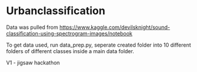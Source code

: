 # Urbanclassification


Data was pulled from https://www.kaggle.com/devilsknight/sound-classification-using-spectrogram-images/notebook

To get data used, run data_prep.py, seperate created folder into 10 different folders of different classes inside a main data folder.

V1 - jigsaw hackathon

